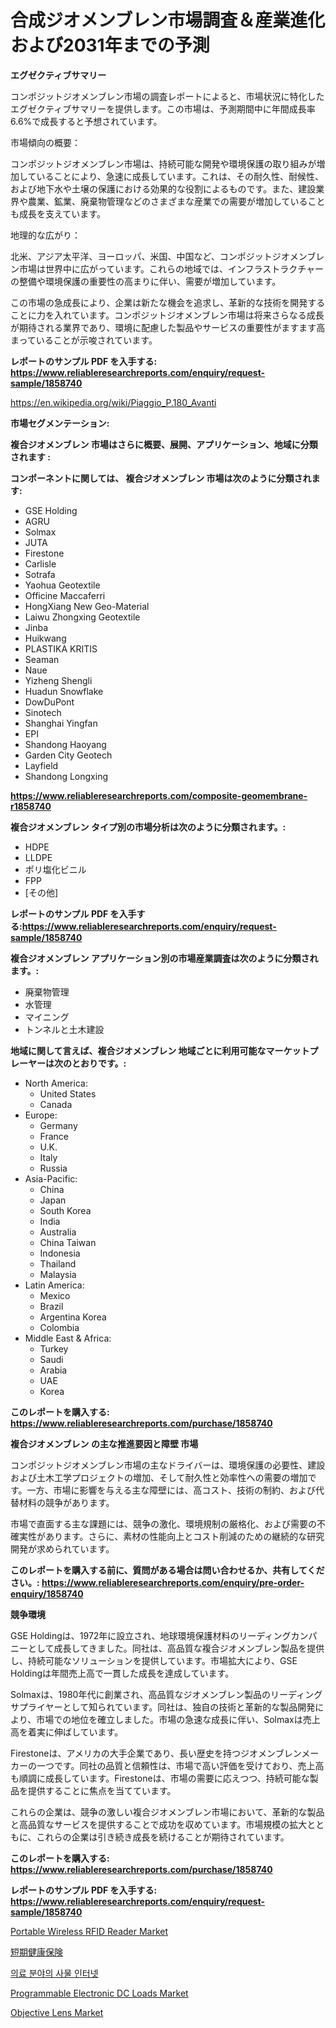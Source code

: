 <p><h1>合成ジオメンブレン市場調査＆産業進化および2031年までの予測</h1></p><p><strong>エグゼクティブサマリー</strong></p>
<p><p>コンポジットジオメンブレン市場の調査レポートによると、市場状況に特化したエグゼクティブサマリーを提供します。この市場は、予測期間中に年間成長率6.6%で成長すると予想されています。</p><p>市場傾向の概要：</p><p>コンポジットジオメンブレン市場は、持続可能な開発や環境保護の取り組みが増加していることにより、急速に成長しています。これは、その耐久性、耐候性、および地下水や土壌の保護における効果的な役割によるものです。また、建設業界や農業、鉱業、廃棄物管理などのさまざまな産業での需要が増加していることも成長を支えています。</p><p>地理的な広がり：</p><p>北米、アジア太平洋、ヨーロッパ、米国、中国など、コンポジットジオメンブレン市場は世界中に広がっています。これらの地域では、インフラストラクチャーの整備や環境保護の重要性の高まりに伴い、需要が増加しています。</p><p>この市場の急成長により、企業は新たな機会を追求し、革新的な技術を開発することに力を入れています。コンポジットジオメンブレン市場は将来さらなる成長が期待される業界であり、環境に配慮した製品やサービスの重要性がますます高まっていることが示唆されています。</p></p>
<p><strong>レポートのサンプル PDF を入手する: <a href="https://www.reliableresearchreports.com/enquiry/request-sample/1858740">https://www.reliableresearchreports.com/enquiry/request-sample/1858740</a></strong></p>
<p><a href="https://en.wikipedia.org/wiki/Piaggio_P.180_Avanti">https://en.wikipedia.org/wiki/Piaggio_P.180_Avanti</a></p>
<p><strong>市場セグメンテーション:</strong></p>
<p><strong> 複合ジオメンブレン 市場はさらに概要、展開、アプリケーション、地域に分類されます :</strong></p>
<p><strong>コンポーネントに関しては、 複合ジオメンブレン 市場は次のように分類されます:</strong></p>
<p><ul><li>GSE Holding</li><li>AGRU</li><li>Solmax</li><li>JUTA</li><li>Firestone</li><li>Carlisle</li><li>Sotrafa</li><li>Yaohua Geotextile</li><li>Officine Maccaferri</li><li>HongXiang New Geo-Material</li><li>Laiwu Zhongxing Geotextile</li><li>Jinba</li><li>Huikwang</li><li>PLASTIKA KRITIS</li><li>Seaman</li><li>Naue</li><li>Yizheng Shengli</li><li>Huadun Snowflake</li><li>DowDuPont</li><li>Sinotech</li><li>Shanghai Yingfan</li><li>EPI</li><li>Shandong Haoyang</li><li>Garden City Geotech</li><li>Layfield</li><li>Shandong Longxing</li></ul></p>
<p><strong><a href="https://www.reliableresearchreports.com/composite-geomembrane-r1858740">https://www.reliableresearchreports.com/composite-geomembrane-r1858740</a></strong></p>
<p><strong> 複合ジオメンブレン タイプ別の市場分析は次のように分類されます。:</strong></p>
<p><ul><li>HDPE</li><li>LLDPE</li><li>ポリ塩化ビニル</li><li>FPP</li><li>[その他]</li></ul></p>
<p><strong>レポートのサンプル PDF を入手する:<a href="https://www.reliableresearchreports.com/enquiry/request-sample/1858740">https://www.reliableresearchreports.com/enquiry/request-sample/1858740</a></strong></p>
<p><strong> 複合ジオメンブレン アプリケーション別の市場産業調査は次のように分類されます。:</strong></p>
<p><ul><li>廃棄物管理</li><li>水管理</li><li>マイニング</li><li>トンネルと土木建設</li></ul></p>
<p><strong>地域に関して言えば、複合ジオメンブレン 地域ごとに利用可能なマーケットプレーヤーは次のとおりです。:</strong></p>
<p><ul>
    <li>
        North America:
        <ul>
            <li>United States</li>
            <li>Canada</li>
        </ul>
    </li>
    <li>
        Europe:
        <ul>
            <li>Germany</li>
            <li>France</li>
            <li>U.K.</li>
            <li>Italy</li>
            <li>Russia</li>
        </ul>
    </li>
    <li>
        Asia-Pacific:
        <ul>
            <li>China</li>
            <li>Japan</li>
            <li>South Korea</li>
            <li>India</li>
            <li>Australia</li>
            <li>China Taiwan</li>
            <li>Indonesia</li>
            <li>Thailand</li>
            <li>Malaysia</li>
        </ul>
    </li>
    <li>
        Latin America:
        <ul>
            <li>Mexico</li>
            <li>Brazil</li>
            <li>Argentina Korea</li>
            <li>Colombia</li>
        </ul>
    </li>
    <li>
        Middle East & Africa:
        <ul>
            <li>Turkey</li>
            <li>Saudi</li>
            <li>Arabia</li>
            <li>UAE</li>
            <li>Korea</li>
        </ul>
    </li>
    </ul></p>
<p><strong>このレポートを購入する: <a href="https://www.reliableresearchreports.com/purchase/1858740">https://www.reliableresearchreports.com/purchase/1858740</a></strong></p>
<p><strong>複合ジオメンブレン の主な推進要因と障壁 市場</strong></p>
<p><p>コンポジットジオメンブレン市場の主なドライバーは、環境保護の必要性、建設および土木工学プロジェクトの増加、そして耐久性と効率性への需要の増加です。一方、市場に影響を与える主な障壁には、高コスト、技術の制約、および代替材料の競争があります。</p><p>市場で直面する主な課題には、競争の激化、環境規制の厳格化、および需要の不確実性があります。さらに、素材の性能向上とコスト削減のための継続的な研究開発が求められています。</p></p>
<p><strong>このレポートを購入する前に、質問がある場合は問い合わせるか、共有してください。: <a href="https://www.reliableresearchreports.com/enquiry/pre-order-enquiry/1858740">https://www.reliableresearchreports.com/enquiry/pre-order-enquiry/1858740</a></strong></p>
<p><strong>競争環境</strong></p>
<p><p>GSE Holdingは、1972年に設立され、地球環境保護材料のリーディングカンパニーとして成長してきました。同社は、高品質な複合ジオメンブレン製品を提供し、持続可能なソリューションを提供しています。市場拡大により、GSE Holdingは年間売上高で一貫した成長を達成しています。</p><p>Solmaxは、1980年代に創業され、高品質なジオメンブレン製品のリーディングサプライヤーとして知られています。同社は、独自の技術と革新的な製品開発により、市場での地位を確立しました。市場の急速な成長に伴い、Solmaxは売上高を着実に伸ばしています。</p><p>Firestoneは、アメリカの大手企業であり、長い歴史を持つジオメンブレンメーカーの一つです。同社の品質と信頼性は、市場で高い評価を受けており、売上高も順調に成長しています。Firestoneは、市場の需要に応えつつ、持続可能な製品を提供することに焦点を当てています。</p><p>これらの企業は、競争の激しい複合ジオメンブレン市場において、革新的な製品と高品質なサービスを提供することで成功を収めています。市場規模の拡大とともに、これらの企業は引き続き成長を続けることが期待されています。</p></p>
<p><strong>このレポートを購入する: <a href="https://www.reliableresearchreports.com/purchase/1858740">https://www.reliableresearchreports.com/purchase/1858740</a></strong></p>
<p><strong>レポートのサンプル PDF を入手する: <a href="https://www.reliableresearchreports.com/enquiry/request-sample/1858740">https://www.reliableresearchreports.com/enquiry/request-sample/1858740</a></strong><strong></strong></p>
<p><p><a href="https://issuu.com/reportprime-2/docs/portable-wireless-rfid-reader-market-size-2030.ppt">Portable Wireless RFID Reader Market</a></p><p><a href="https://github.com/TerrellConn/Market-Research-Report-List-2/blob/main/327827640009.md">短期健康保険</a></p><p><a href="https://github.com/shampaakter36/Market-Research-Report-List-2/blob/main/861256751185.md">의료 분야의 사물 인터넷</a></p><p><a href="https://www.linkedin.com/pulse/programmable-electronic-dc-loads-market-analysis-report-global-rahyf">Programmable Electronic DC Loads Market</a></p><p><a href="https://github.com/trameciabutler45/Market-Research-Report-List-1/blob/main/objective-lens-market.md">Objective Lens Market</a></p></p>